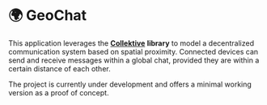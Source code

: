 # 🌍 GeoChat

This application leverages the [**Collektive**](https://github.com/Collektive/collektive) **library** to model a decentralized communication system based on spatial proximity. Connected devices can send and receive messages within a global chat, provided they are within a certain distance of each other.

The project is currently under development and offers a minimal working version as a proof of concept.
